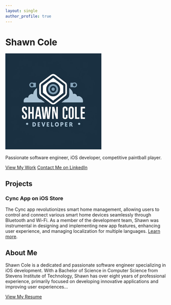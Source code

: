 ```yaml
---
layout: single
author_profile: true
---
```


<style type="text/css" media="screen">
.logo {
  width: 300px; /* Adjust the width as needed */
  height: auto; /* Maintain aspect ratio */
}
</style>

<div class="home-hero">
  <h1>Shawn Cole</h1>
  <img src="assets/images/logo.png" alt="Shawn Cole" class="logo">
  <p>Passionate software engineer, iOS developer, competitive paintball player.</p>
  <a href="#work" class="btn btn--primary">View My Work</a>
  <a href="https://www.linkedin.com/in/shawn-cole-332187a5/" class="btn">Contact Me on LinkedIn</a>
</div>

<div id="work">
  <h2>Projects</h2>
  <h3>Cync App on iOS Store</h3>
  <p>The Cync app revolutionizes smart home management, allowing users to control and connect various smart home devices seamlessly through Bluetooth and Wi-Fi. As a member of the development team, Shawn was instrumental in designing and implementing new app features, enhancing user experience, and managing localization for multiple languages. <a href="https://www.gelighting.com/cync-smart-home-app">Learn more</a>.</p>
</div>

<div id="about">
  <h2>About Me</h2>
  <p>Shawn Cole is a dedicated and passionate software engineer specializing in iOS development. With a Bachelor of Science in Computer Science from Stevens Institute of Technology, Shawn has over eight years of professional experience, primarily focused on developing innovative applications and improving user experiences...</p>
  <a href="assets/files/Cole_Shawn_Resume.pdf" class="btn">View My Resume</a>
</div>
